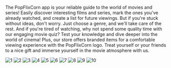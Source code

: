 The PopFlixCorn app is your reliable guide to the world of movies and series! Easily discover interesting films and series, mark the ones you've already watched, and create a list for future viewings.
But if you're stuck without ideas, don't worry. Just choose a genre, and we'll take care of the rest.
And if you're tired of watching, why not spend some quality time with our engaging movie quiz? Test your knowledge and dive deeper into the world of cinema!
Plus, our store offers branded items for a comfortable viewing experience with the PopFlixCorn logo. Treat yourself or your friends to a nice gift and immerse yourself in the movie atmosphere with us.

![1](https://github.com/dtricolici12345/PopFlixCorn/assets/150685346/7d6c6024-086f-4f45-bf1f-0938da6ab916)
![2](https://github.com/dtricolici12345/PopFlixCorn/assets/150685346/29870dab-fc6f-4bee-9978-31b712efb845)
![3](https://github.com/dtricolici12345/PopFlixCorn/assets/150685346/507f166d-4e8b-438a-af10-f1778c5ca7da)
![4](https://github.com/dtricolici12345/PopFlixCorn/assets/150685346/5b339844-df91-4688-a2d2-685a14447c66)
![5](https://github.com/dtricolici12345/PopFlixCorn/assets/150685346/ddafdbbe-771d-4c99-a1cf-2f14f4814b7e)
![6](https://github.com/dtricolici12345/PopFlixCorn/assets/150685346/d62b4b02-95ae-43a9-a756-434b70fc02b0)
![7](https://github.com/dtricolici12345/PopFlixCorn/assets/150685346/5afc77c7-cee9-4cac-bcc4-7611e9ae91e5)
![8](https://github.com/dtricolici12345/PopFlixCorn/assets/150685346/22d7f782-125b-43a4-9439-005f626877c1)
![9](https://github.com/dtricolici12345/PopFlixCorn/assets/150685346/f6d5b2b1-091f-4e6e-a00f-9f2b3dd37313)
![10](https://github.com/dtricolici12345/PopFlixCorn/assets/150685346/4d0ea72d-1230-4a75-8457-0365ba484485)









